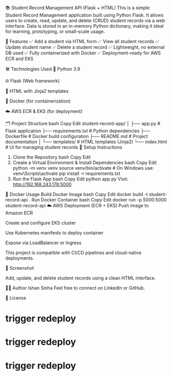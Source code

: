 📚 Student Record Management API (Flask + HTML)
This is a simple Student Record Management application built using Python Flask. It allows users to create, read, update, and delete (CRUD) student records via a web interface. Data is stored in an in-memory Python dictionary, making it ideal for learning, prototyping, or small-scale usage.

🚀 Features
✅ Add a  student via HTML form
✅ View all student records
✅ Update student name
✅ Delete a student record
✅ Lightweight, no external DB used
✅ Fully containerized with Docker
✅ Deployment-ready for AWS ECR and EKS

🛠 Technologies Used
🐍 Python 3.9

🌐 Flask (Web framework)

🧾 HTML with Jinja2 templates

🐳 Docker (for containerization)

☁️ AWS ECR & EKS (for deployment)

🗂 Project Structure
bash
Copy
Edit
student-record-app/
│
├── app.py                  # Flask application
├── requirements.txt        # Python dependencies
├── Dockerfile              # Docker build configuration
├── README.md               # Project documentation
│
└── templates/              # HTML templates (Jinja2)
    └── index.html          # UI for managing student records
🔧 Setup Instructions
1. Clone the Repository
bash
Copy
Edit
2. Create a Virtual Environment & Install Dependencies
bash
Copy
Edit
python -m venv venv
source venv/bin/activate  # On Windows use: venv\Scripts\activate
pip install -r requirements.txt
3. Run the Flask App
bash
Copy
Edit
python app.py
Visit:  http://192.168.243.178:5000

🐳 Docker Usage
Build Docker Image
bash
Copy
Edit
docker build -t student-record-api .
Run Docker Container
bash
Copy
Edit
docker run -p 5000:5000 student-record-api
☁️ AWS Deployment (ECR + EKS)
Push image to Amazon ECR

Create and configure EKS cluster

Use Kubernetes manifests to deploy container

Expose via LoadBalancer or Ingress

This project is compatible with CI/CD pipelines and cloud-native deployments.

📸 Screenshot

Add, update, and delete student records using a clean HTML interface.

🙋‍♂️ Author
Ishan Sinha
Feel free to connect on LinkedIn or GitHub.

📄 License
# trigger redeploy
# trigger redeploy
# trigger redeploy
